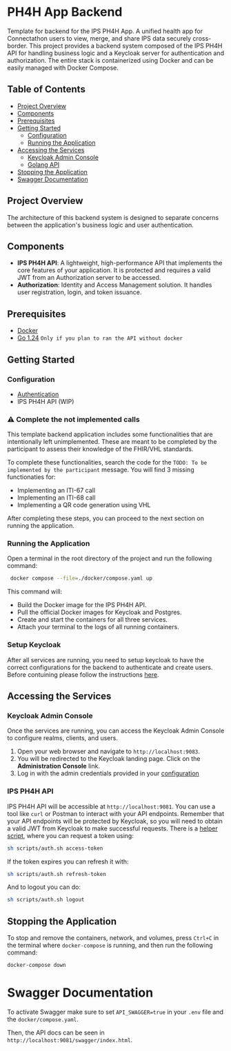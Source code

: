 # PH4H App Backend

Template for backend for the IPS PH4H App. A unified health app for Connectathon users to view, merge, and share IPS data
securely cross-border. This project provides a backend system composed of the IPS PH4H API for handling business logic and
a Keycloak server for authentication and authorization. The entire stack is containerized using Docker and can be easily
managed with Docker Compose.

## Table of Contents

- [Project Overview](#project-overview)
- [Components](#components)
- [Prerequisites](#prerequisites)
- [Getting Started](#getting-started)
  - [Configuration](#configuration)
  - [Running the Application](#running-the-application)
- [Accessing the Services](#accessing-the-services)
  - [Keycloak Admin Console](#keycloak-admin-console)
  - [Golang API](#golang-api)
- [Stopping the Application](#stopping-the-application)
- [Swagger Documentation](#swagger-documentation)

## Project Overview

The architecture of this backend system is designed to separate concerns between the application's business logic and user authentication.

## Components

- **IPS PH4H API**: A lightweight, high-performance API that implements the core features of your application.
  It is protected and requires a valid JWT from an Authorization server to be accessed.
- **Authorization**: Identity and Access Management solution. It handles user registration, login, and token issuance.

## Prerequisites

- [Docker](https://docs.docker.com/get-docker/)
- [Go 1.24](https://go.dev/dl/) `Only if you plan to ran the API without docker`

## Getting Started

### Configuration

- [Authentication](/docs/authentication.md)
- IPS PH4H API (WIP)

### ⚠️ Complete the not implemented calls

This template backend application includes some functionalities that are intentionally left unimplemented. These are meant to be completed by the participant to assess their knowledge of the FHIR/VHL standards.

To complete these functionalities, search the code for the `TODO: To be implemented by the participant` message. You will find 3 missing functionaties for:

- Implementing an ITI-67 call
- Implementing an ITI-68 call
- Implementing a QR code generation using VHL

After completing these steps, you can proceed to the next section on running the application.


### Running the Application

Open a terminal in the root directory of the project and run the following command:

```bash
 docker compose --file=./docker/compose.yaml up
```

This command will:

- Build the Docker image for the IPS PH4H API.
- Pull the official Docker images for Keycloak and Postgres.
- Create and start the containers for all three services.
- Attach your terminal to the logs of all running containers.

### Setup Keycloak 

After all services are running, you need to setup keycloak to have the correct configurations for the backend to authenticate and create users. Before contuining please follow the instructions [here](/docs/keycloak-setup.md).

## Accessing the Services

### Keycloak Admin Console

Once the services are running, you can access the Keycloak Admin Console to configure realms, clients, and users.

1.  Open your web browser and navigate to `http://localhost:9083`.
2.  You will be redirected to the Keycloak landing page. Click on the **Administration Console** link.
3.  Log in with the admin credentials provided in your [configuration](/docs/authentication.md)

### IPS PH4H API

IPS PH4H API will be accessible at `http://localhost:9081`. You can use a tool like `curl` or Postman to interact 
with your API endpoints. Remember that your API endpoints will be protected by Keycloak, so you will need to obtain a 
valid JWT from Keycloak to make successful requests. There is a [helper script](./scripts/auth.sh), where you can request 
a token using:

```bash
sh scripts/auth.sh access-token
```

If the token expires you can refresh it with:

```bash
sh scripts/auth.sh refresh-token
```

And to logout you can do:

```bash
sh scripts/auth.sh logout
```

## Stopping the Application

To stop and remove the containers, network, and volumes, press `Ctrl+C` in the terminal where `docker-compose` is running, and then run the following command:

```bash
docker-compose down
```

# Swagger Documentation

To activate Swagger make sure to set `API_SWAGGER=true` in your `.env` file and the `docker/compose.yaml`.

Then, the API docs can be seen in `http://localhost:9081/swagger/index.html`.
